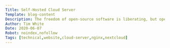 ```yaml
---
Title: Self-Hosted Cloud Server
Template: blog-content
Description: The freedom of open-source software is liberating, but open-source cloud services that work as seamlessly as the widely-used Google, Apple, or other services can be a near-impossible feat.
Author: Tim White
Date: 2020-06-07
Robot: noindex,nofollow
Tags: [technical,website,cloud-server,nginx,nextcloud]
---
```

